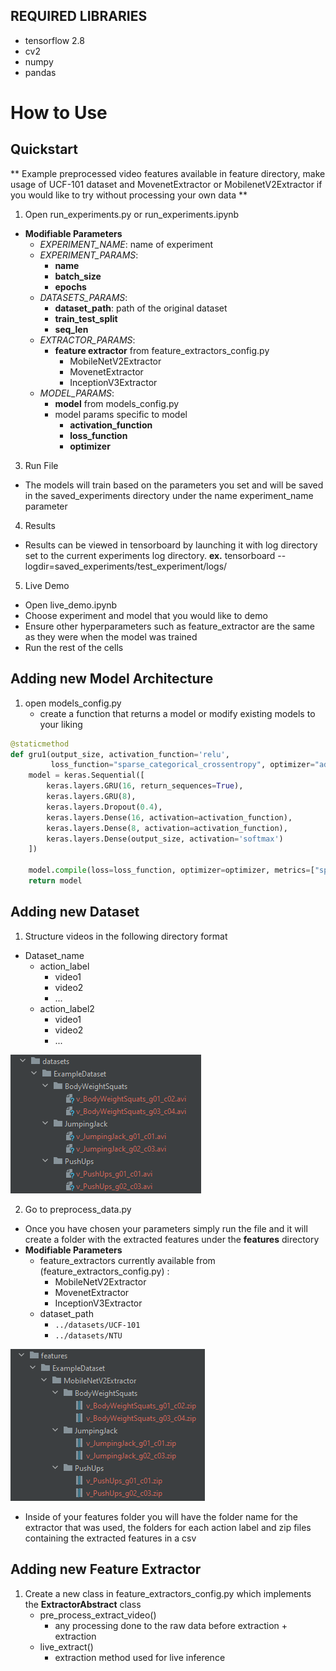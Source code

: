 REQUIRED LIBRARIES
---

- tensorflow 2.8
- cv2
- numpy
- pandas

# How to Use
## Quickstart
** Example preprocessed video features available in feature directory, make usage of UCF-101 dataset and MovenetExtractor or 
MobilenetV2Extractor if you would like to try without processing your own data ** 
1. Open run_experiments.py or run_experiments.ipynb
- **Modifiable Parameters**
  - _EXPERIMENT_NAME_: name of experiment
  - _EXPERIMENT_PARAMS_:
    - **name**
    - **batch_size**
    - **epochs**
  - _DATASETS_PARAMS_:
    - **dataset_path**: path of the original dataset
    - **train\_test\_split**
    - **seq_len**
  - _EXTRACTOR_PARAMS_:
    - **feature extractor** from feature\_extractors\_config.py
        - MobileNetV2Extractor
        - MovenetExtractor
        - InceptionV3Extractor
  - _MODEL_PARAMS_:
    - **model** from models\_config.py
    - model params specific to model
      - **activation_function** 
      - **loss_function**
      - **optimizer**
3. Run File
- The models will train based on the parameters you set and will be saved in the saved_experiments directory under the name  experiment\_name parameter 
4. Results
- Results can be viewed in tensorboard by launching it with log directory set to the current experiments log directory. **ex.** tensorboard --logdir=saved_experiments/test_experiment/logs/
5. Live Demo
- Open live_demo.ipynb
- Choose experiment and model that you would like to demo
- Ensure other hyperparameters such as feature_extractor are the same as they were when the model was trained
- Run the rest of the cells

## Adding new Model Architecture
1. open models_config.py
   - create a function that returns a model or modify existing models to your liking

```py
@staticmethod
def gru1(output_size, activation_function='relu',
         loss_function="sparse_categorical_crossentropy", optimizer="adam"):
    model = keras.Sequential([
        keras.layers.GRU(16, return_sequences=True),
        keras.layers.GRU(8),
        keras.layers.Dropout(0.4),
        keras.layers.Dense(16, activation=activation_function),
        keras.layers.Dense(8, activation=activation_function),
        keras.layers.Dense(output_size, activation='softmax')
    ])

    model.compile(loss=loss_function, optimizer=optimizer, metrics=["sparse_categorical_accuracy"])
    return model
```

## Adding new Dataset
1. Structure videos in the following directory format
- Dataset_name
    - action_label
        - video1
        - video2
        - ...
    - action_label2
        - video1
        - video2
        - ...
        
![Dataset Image Example](docs/readme_images/dataset_example.png "Dataset Example" )

2. Go to preprocess_data.py
 - Once you have chosen your parameters simply run the file and it will create a folder with the extracted features 
under the **features** directory
 - **Modifiable Parameters**
    - feature_extractors currently available from (feature_extractors_config.py) :
        - MobileNetV2Extractor
        - MovenetExtractor
        - InceptionV3Extractor
    - dataset_path 
        - `../datasets/UCF-101`
        - `../datasets/NTU`
 
![Extracted Features Image Example](docs/readme_images/features_example.png "Dataset Example" )

 - Inside of your features folder you will have the folder name for the extractor that was used, the folders
for each action label and zip files containing the extracted features in a csv

## Adding new Feature Extractor
1. Create a new class in feature\_extractors\_config.py which implements the **ExtractorAbstract** class
   - pre\_process\_extract\_video()
     - any processing done to the raw data before extraction + extraction
   - live\_extract()
     - extraction method used for live inference
